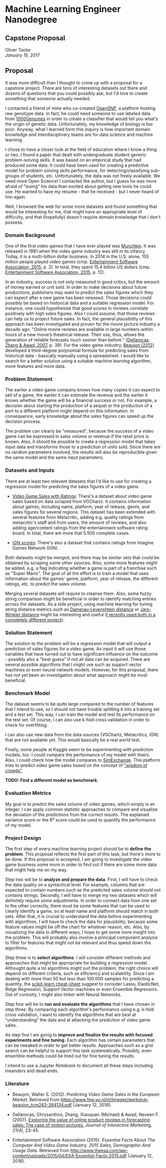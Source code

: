 # Machine Learning Engineer Nanodegree
## Capstone Proposal
Oliver Tacke  
_January 15, 2017_

## Proposal
It was more difficult than I thought to come up with a proposal for a capstone project. There are tons of interesting datasets out there and dozens of questions that you could possibly ask, but I'd love to create something that someone actually needed.

I contacted a friend of mine who co-created [OpenSNP](https://opensnp.org), a platform hosting raw genotype data. In fact, he could need someone to use labeled data from [1000Genomes](http://www.internationalgenome.org) in order to create a classifier that would tell you what's the origin of genetic data. Unfortunately, my knowledge of biology is too poor. Anyway, what I learned form this inquiry is how important domain knowledge and interdisciplinary teams are for data science and machine learning.

I chose to have a closer look at the field of education where I know a thing or two. I found a paper that dealt with undergraduate student generic problem-solving skills. It was based on an empirical study that had produced some data. It could have been used for creating a predictive model for problem solving skills performance, for detecting/classifying sub-groups of students, etc. Unfortunately, the data was not freely available. We need more Open Science! I contacted the author, but I guess he was more afraid of "losing" his data than excited about getting new tools he could use. He wanted to have my resume - that he received - but I never heard of him again.

Well, I browsed the web for some more datasets and found something that would be interesting for me, that might have an appropriate level of difficulty, and that (hopefully) doesn't require domain knowledge that I don't possess.

### Domain Background
One of the first video games that I have ever played was [Munchkin](https://en.wikipedia.org/wiki/Munchkin_(video_game)). It was released in 1981 when the video game industry was still in its infancy. Today, it is a multi-billion dollar business. In 2014 in the U.S. alone, 155 million people played video games (cmp. [Entertainment Software Association, 2015](http://www.theesa.com/wp-content/uploads/2015/04/ESA-Essential-Facts-2015.pdf), p. 2). In total, they spent 15.4 billion US dollars (cmp. [Entertainment Software Association, 2015](http://www.theesa.com/wp-content/uploads/2015/04/ESA-Essential-Facts-2015.pdf), p. 12).

In an industry, success is not only measured in good critics, but the amount of money earned or unit sold. In order to make decisions about future productions, publishers may want to predict the sales figures which they can expect after a new game has been released. Those decisions could possibly be based on historical data and a suitable regression model. For instance, one could hypothesize that good scores in reviews correlate positively with high sales figures. Also I could assume, that those reviews can help us to project future sales. In fact, the general plausibility of this approach has been investigated and proven for the movie picture industry a decade ago: "Online movie reviews are available in large numbers within hours of a new movie’s theatrical release. Their use, thus, allows the generation of reliable forecasts much sooner than before." ([Dellarocas, Zhang & Awad, 2007](http://onlinelibrary.wiley.com/doi/10.1002/dir.20087/abstract), p. 39). For the video game industry, [Beaujon (2012)](https://www.few.vu.nl/nl/Images/werkstuk-beaujon_tcm243-264134.pdf) developed a third-degree polynomial formula for predicting sales from historical data - basically manually using a spreadsheet. I would like to search for a better solution using a suitable machine learning algorithm, more features and more data.

### Problem Statement
The earlier a video game company knows how many copies it can expect to sell of a game, the earlier it can estimate the revenue and the earlier it knows whether the game will be a financial success or not. For example, a decision about starting the production of a sequel or the production of a port to a different platform might depend on this information. In consequence, early knowledge about the sales figures can speed up the decision process.

The problem can clearly be "measured", because the success of a video game can be expressed in sales volume or revenue if the retail price is known. Also, it should be possible to create a regression model that takes input data and transforms those to a prediction of units sold. Since there are no random parameters involved, the results will also be reproducible given the same model and the same input parameters.

### Datasets and Inputs
There are at least two relevant datasets that I'd like to use for creating a regression model for predicting the sales figures of a video game.

- [Video Game Sales with Ratings](https://www.kaggle.com/rush4ratio/video-game-sales-with-ratings):
There's a dataset about video game sales based on data scraped from VGChartz. It contains information about games, including name, platform, year of release, genre, and sales figures for several regions. This dataset has been extended with several features from Metacritic, adding e.g. quality ratings from metacritic's staff and from users, the amount of reviews, and also adding age/content ratings from the entertainment software rating board. In total, there are more that 5.500 complete cases.

- [IGN scores](https://www.kaggle.com/egrinstein/20-years-of-games/discussion):
There's also a dataset that contains ratings from Imagine Games Network (IGN).

Both datasets might be merged, and there may be similar sets that could be obtained by scraping some other sources. Also, some more features might be added, e.g. a flag indicating whether a game is part of a franchise such as "Super Mario". The goal of all the effort is to train a model that uses information about the games' genre, platform, year of release, the different ratings, etc. to predict the sales volume.

Merging several datasets will require to cleanse them. Also, some fuzzy string comparison might be beneficial in order to identify matching entries across the datasets. As a side project, using machine learning for tuning string distance metrics such as [Damerau-Levenshtein distance](https://en.wikipedia.org/wiki/Damerau–Levenshtein_distance) or [Jaro-Winkler distance](https://en.wikipedia.org/wiki/Jaro%E2%80%93Winkler_distance) might be interesting and useful ([I recently used both in a completely different project](https://h5p.org/node/40692)).

### Solution Statement
The solution to the problem will be a regression model that will output a prediction of sales figures for a video game. As input it will use those variables that have turned out to have significant influence on the outcome - possibly also a "best guess" if not all data can be acquired. There are several possible algorithms that I might use such as support vector machines or even neural network models. However, for this proposal, there has not yet been an investigation about what approach might be most beneficial.

### Benchmark Model
The dataset seems to be quite large compared to the number of features that I intend to use, so I should not have trouble splitting it into a training set and a test set. This way, I can train the model and test its performance on the test set. Of course, I can also use k-fold cross validation in order to check for overfitting.

I can also use new data from the data sources (VGChartz, Metacritics, IGN) that are not available yet. This would basically be a real world test.

Finally, some people at Kaggle seem to be experimenting with prediction models, too. I could compare the performance of my model with theirs. Also, I could check how the model compares to [SimExchange](http://www.simexchange.com/). This platform tries to predict video game sales based on the concept of ["wisdom of crowds"](https://en.wikipedia.org/wiki/The_Wisdom_of_Crowds).

**TODO: Find a different model as benchmark.**

### Evaluation Metrics
My goal is to predict the sales volume of video games, which simply is an integer. I can apply common statistic approaches to compare and visualize the deviation of the predictions from the correct results. The explained variance score or the R² score could be used to quantify the performance of my model.

### Project Design
The first step of every machine learning project should be to **define the problem**. This proposal reflects the first part of this task, but there's more to be done. If this proposal is accepted, I am going to investigate the video game business some more in order to find out if there are some more data that might help me on my way.

Step two will be to **analyze and prepare the data**. First, I will have to check the data quality on a syntactical level. For example, columns that are expected to contain numbers such as the predicted sales volume should not contains strings. Secondly, I will have to merge my two datasets which will definitely require some adjustments. In order to connect data from one set to the other correctly, there must be some features that can be used to clearly identify a game, so at least name and platform should match in both sets. After that, it is crucial to understand the data before experimenting with algorithms. I will have to check the data for plausibility, because some feature values might be off the chart for whatever reason, etc. Also, by visualizing the data in different ways, I hope to get some more insight into the problem. This will probably also involve a principal component analysis to filter for features that might not be relevant and thus speed down the algorithms.

Step three is to **select algorithms**. I will consider different methods and approaches that might be appropriate for building a regression model. Althought quite a lot algorithms might suit the problem, the right choice will depend on different criteria, such as efficiency and scalability. Since I am dealing with more than 50 but less than 100.000 samples for predicting a quantity, the [scikit-learn cheat-sheet](http://scikit-learn.org/stable/tutorial/machine_learning_map/) suggest to consider Lasso, ElasticNet, Ridge Regression, Support Vector machines or even Ensemble Regressors. Out of curiosity, I might also tinker with Neural Networks.

Step four will be to **run and evaluate the algorithms** that I have chosen in step three. By comparing each algorithm's performance using e.g. k-fold cross validation, I want to identify the algorithms that are best at "understanding" the data and at attacking the prediction of video game sales.

As step five I am going to **improve and finalize the results with focused experiments and fine tuning**. Each algorithm has certain parameters that can be tweaked in order to get better results. Approaches such as a grid search can be helpful to support this task systematically. Possibly, even ensemble methods could be tried out for fine tuning the results.

I intend to use a Jupyter Notebook to document all these steps including meanders and dead ends.

### Literature
* Beaujon, Walter S. (2012). _Predicting Video Game Sales in the European Market._ Retrieved from https://www.few.vu.nl/nl/Images/werkstuk-beaujon_tcm243-264134.pdf (January 12, 2016).

* Dellarocas, Chrysanthos, Zhang, Xiaoquan (Michael) & Awad, Neveen F. (2007). [Exploring the value of online product reviews in forecasting sales: The case of motion pictures.](http://onlinelibrary.wiley.com/doi/10.1002/dir.20087/abstract) _Journal of Interactive Marketing, 21(4)_, 23-45.

* Entertainment Software Association (2015). _Essential Facts About The Computer And Video Game Industry. 2015 Sales, Demographic And Usage Data._ Retrieved from http://www.theesa.com/wp-content/uploads/2015/04/ESA-Essential-Facts-2015.pdf (January 12, 2016).
